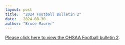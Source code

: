 ```yaml
---
layout: post
title:  "2024 Football Bulletin 2"
date:   2024-08-30
author: "Bruce Maurer"
---
```


[Please click here to view the OHSAA Football bulletin
2](https://storage.googleapis.com/ohsaa-websites/bulletins/2024/2024%20Bulletin%20Week%202.pdf).

